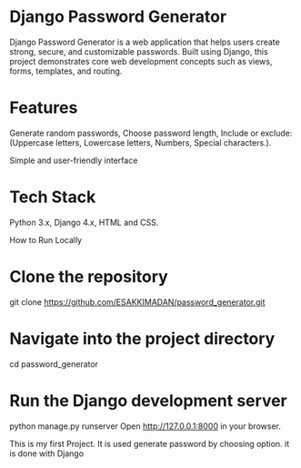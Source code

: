 # Django Password Generator

Django Password Generator is a web application that helps users create strong, secure, and customizable passwords. Built using Django, this project demonstrates core web development concepts such as views, forms, templates, and routing.

# Features

Generate random passwords,
Choose password length,
 Include or exclude:
   (Uppercase letters,
   Lowercase letters,
   Numbers,
   Special characters.).

Simple and user-friendly interface

# Tech Stack

Python 3.x,
Django 4.x,
HTML and CSS.

How to Run Locally

# Clone the repository
git clone https://github.com/ESAKKIMADAN/password_generator.git

# Navigate into the project directory
cd password_generator

# Run the Django development server
python manage.py runserver
Open http://127.0.0.1:8000 in your browser.

This is my first Project. It is used generate password by choosing option. it is done with Django
